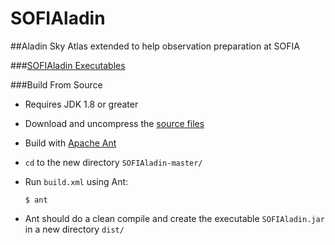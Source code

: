SOFIAladin
============

##Aladin Sky Atlas extended to help observation preparation at SOFIA


###[SOFIAladin Executables](https://github.com/svvatters/SOFIAladin/releases)

###Build From Source
* Requires JDK 1.8 or greater
* Download and uncompress the [source files](https://github.com/svvatters/SOFIAladin.git)
* Build with [Apache Ant](http://ant.apache.org/) 
 * `cd` to the new directory `SOFIAladin-master/`
 * Run `build.xml` using Ant:

   `$ ant`
  * Ant should do a clean compile and create the executable `SOFIAladin.jar` in a new directory `dist/`
